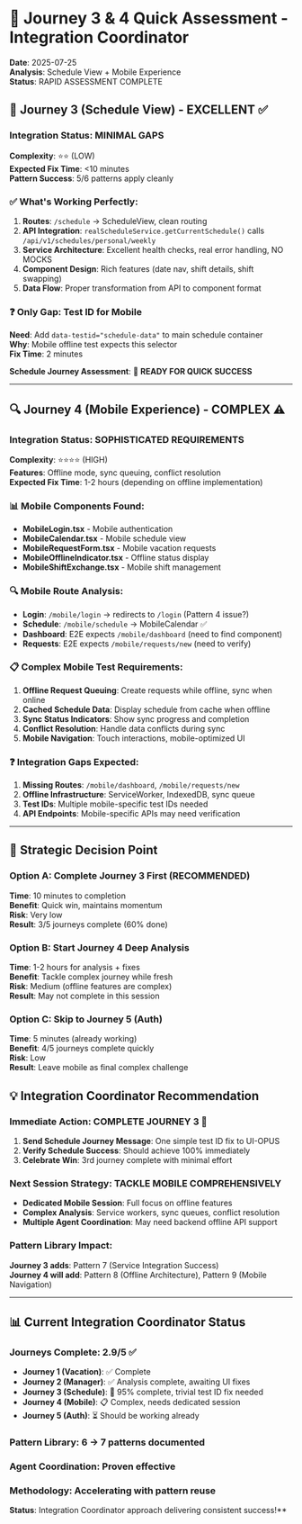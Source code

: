 # 🎯 Journey 3 & 4 Quick Assessment - Integration Coordinator

**Date**: 2025-07-25  
**Analysis**: Schedule View + Mobile Experience  
**Status**: RAPID ASSESSMENT COMPLETE

## 🚀 Journey 3 (Schedule View) - EXCELLENT ✅

### Integration Status: MINIMAL GAPS
**Complexity**: ⭐⭐ (LOW)  
**Expected Fix Time**: <10 minutes  
**Pattern Success**: 5/6 patterns apply cleanly

### ✅ What's Working Perfectly:
1. **Routes**: `/schedule` → ScheduleView, clean routing
2. **API Integration**: `realScheduleService.getCurrentSchedule()` calls `/api/v1/schedules/personal/weekly`
3. **Service Architecture**: Excellent health checks, real error handling, NO MOCKS
4. **Component Design**: Rich features (date nav, shift details, shift swapping)
5. **Data Flow**: Proper transformation from API to component format

### ❓ Only Gap: Test ID for Mobile
**Need**: Add `data-testid="schedule-data"` to main schedule container  
**Why**: Mobile offline test expects this selector  
**Fix Time**: 2 minutes

**Schedule Journey Assessment**: 🎯 **READY FOR QUICK SUCCESS**

---

## 🔍 Journey 4 (Mobile Experience) - COMPLEX ⚠️

### Integration Status: SOPHISTICATED REQUIREMENTS
**Complexity**: ⭐⭐⭐⭐ (HIGH)  
**Features**: Offline mode, sync queuing, conflict resolution  
**Expected Fix Time**: 1-2 hours (depending on offline implementation)

### 📊 Mobile Components Found:
- **MobileLogin.tsx** - Mobile authentication
- **MobileCalendar.tsx** - Mobile schedule view  
- **MobileRequestForm.tsx** - Mobile vacation requests
- **MobileOfflineIndicator.tsx** - Offline status display
- **MobileShiftExchange.tsx** - Mobile shift management

### 🔍 Mobile Route Analysis:
- **Login**: `/mobile/login` → redirects to `/login` (Pattern 4 issue?)
- **Schedule**: `/mobile/schedule` → MobileCalendar ✅
- **Dashboard**: E2E expects `/mobile/dashboard` (need to find component)
- **Requests**: E2E expects `/mobile/requests/new` (need to verify)

### 📋 Complex Mobile Test Requirements:
1. **Offline Request Queuing**: Create requests while offline, sync when online
2. **Cached Schedule Data**: Display schedule from cache when offline  
3. **Sync Status Indicators**: Show sync progress and completion
4. **Conflict Resolution**: Handle data conflicts during sync
5. **Mobile Navigation**: Touch interactions, mobile-optimized UI

### ❓ Integration Gaps Expected:
1. **Missing Routes**: `/mobile/dashboard`, `/mobile/requests/new`
2. **Offline Infrastructure**: ServiceWorker, IndexedDB, sync queue
3. **Test IDs**: Multiple mobile-specific test IDs needed
4. **API Endpoints**: Mobile-specific APIs may need verification

---

## 🎯 Strategic Decision Point

### Option A: Complete Journey 3 First (RECOMMENDED)
**Time**: 10 minutes to completion  
**Benefit**: Quick win, maintains momentum  
**Risk**: Very low  
**Result**: 3/5 journeys complete (60% done)

### Option B: Start Journey 4 Deep Analysis  
**Time**: 1-2 hours for analysis + fixes  
**Benefit**: Tackle complex journey while fresh  
**Risk**: Medium (offline features are complex)  
**Result**: May not complete in this session

### Option C: Skip to Journey 5 (Auth)
**Time**: 5 minutes (already working)  
**Benefit**: 4/5 journeys complete quickly  
**Risk**: Low  
**Result**: Leave mobile as final complex challenge

## 💡 Integration Coordinator Recommendation

### Immediate Action: **COMPLETE JOURNEY 3** 🚀
1. **Send Schedule Journey Message**: One simple test ID fix to UI-OPUS
2. **Verify Schedule Success**: Should achieve 100% immediately  
3. **Celebrate Win**: 3rd journey complete with minimal effort

### Next Session Strategy: **TACKLE MOBILE COMPREHENSIVELY**
- **Dedicated Mobile Session**: Full focus on offline features
- **Complex Analysis**: Service workers, sync queues, conflict resolution
- **Multiple Agent Coordination**: May need backend offline API support

### Pattern Library Impact:
**Journey 3 adds**: Pattern 7 (Service Integration Success)  
**Journey 4 will add**: Pattern 8 (Offline Architecture), Pattern 9 (Mobile Navigation)

---

## 📊 Current Integration Coordinator Status

### Journeys Complete: 2.9/5 ✅
- **Journey 1 (Vacation)**: ✅ Complete  
- **Journey 2 (Manager)**: ✅ Analysis complete, awaiting UI fixes
- **Journey 3 (Schedule)**: 🎯 95% complete, trivial test ID fix needed
- **Journey 4 (Mobile)**: 📋 Complex, needs dedicated session
- **Journey 5 (Auth)**: ⏳ Should be working already

### Pattern Library: 6 → 7 patterns documented
### Agent Coordination: Proven effective
### Methodology: Accelerating with pattern reuse

**Status**: Integration Coordinator approach delivering consistent success!**